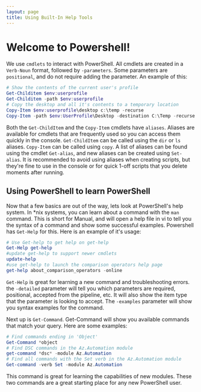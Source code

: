 ```yaml
---
layout: page
title: Using Built-In Help Tools
---
```


# Welcome to Powershell!

We use `cmdlets` to interact with PowerShell. All cmdlets are created in a `Verb-Noun` format, followed by `-parameters`. Some parameters are `positional`, and do not require adding the parameter. An example of this:

```powershell
# Show the contents of the current user's profile
Get-Childitem $env:userprofile
Get-Childitem -path $env:userprofile
# Copy the desktop and all it's contents to a temporary location
Copy-Item $env:userprofile\desktop c:\temp -recurse
Copy-Item -path $env:UserProfile\Desktop -destination C:\Temp -recurse
```

Both the `Get-ChildItem` and the `Copy-Item` cmdlets have `aliases`. Aliases are available for cmdlets that are frequently used so you can access them quickly in the console. `Get-ChildItem` can be called using the `dir` or `ls` aliases. `Copy-Item` can be called using `copy`. A list of aliases can be found using the cmdlet `Get-alias`, and new aliases can be created using `Set-alias`. It is recommended to avoid using aliases when creating scripts, but they're fine to use in the console or for quick 1-off scripts that you delete moments after running.

## Using PowerShell to learn PowerShell

Now that a few basics are out of the way, lets look at PowerShell's help system. In *nix systems, you can learn about a command with the `man` command. This is short for Manual, and will open a help file in vi to tell you the syntax of a command and show some successful examples. Powershell has `Get-Help` for this. Here is an example of it's usage:

```powershell
# Use Get-help to get help on get-help
Get-Help get-help
#update get-help to support newer cmdlets
update-help
#use get-help to launch the comparison operators help page
get-help about_comparison_operators -online
```

`Get-Help` is great for learning a new command and troubleshooting errors. the `-detailed` parameter will tell you which parameters are required, positional, accepted from the pipeline, etc. It will also show the item type that the parameter is looking to accept. The `-examples` parameter will show you syntax examples for the command. 

Next up is `Get-Command`. Get-Command will show you available commands that match your query. Here are some examples:

```powershell
# Find commands ending in 'Object'
Get-Command *object
# Find DSC commands in the Az.Automation module
get-command *dsc* -module Az.Automation
# Find all commands with the Set verb in the Az.Automation module
Get-command -verb Set -module Az.Automation
```

This command is great for learning the capabilities of new modules. These two commands are a great starting place for any new PowerShell user.
